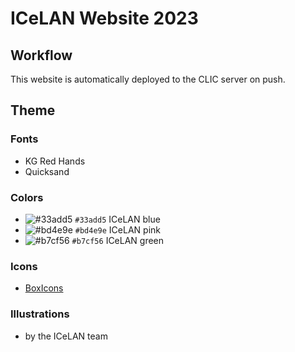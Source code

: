 # ICeLAN Website 2023

## Workflow

This website is automatically deployed to the CLIC server on push.

## Theme

### Fonts
- KG Red Hands
- Quicksand

### Colors
- ![#33add5](https://placehold.co/15x15/33add5/33add5.png) `#33add5` ICeLAN blue
- ![#bd4e9e](https://placehold.co/15x15/bd4e9e/bd4e9e.png) `#bd4e9e` ICeLAN pink
- ![#b7cf56](https://placehold.co/15x15/b7cf56/b7cf56.png) `#b7cf56` ICeLAN green

### Icons
- [BoxIcons](boxicons.com)

### Illustrations
- by the ICeLAN team
